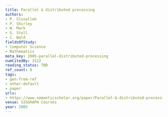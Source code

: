 ```yaml
---
title: Parallel & distributed processing
authors:
- P. Slusallek
- P. Shirley
- W. Mark
- G. Stoll
- I. Wald
fieldsOfStudy:
- Computer Science
- Mathematics
meta_key: 2005-parallel-distributed-processing
numCitedBy: 3122
reading_status: TBD
ref_count: 0
tags:
- gen-from-ref
- other-default
- paper
urls:
- https://www.semanticscholar.org/paper/Parallel-&-distributed-processing-Slusallek-Shirley/cf7d7684600d3ebe916ca093eda123a9dad41459?sort=total-citations
venue: SIGGRAPH Courses
year: 2005
---
```

